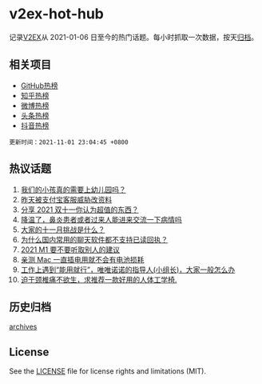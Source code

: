 # v2ex-hot-hub

 记录[V2EX](https://www.v2ex.com/)从 2021-01-06 日至今的热门话题。每小时抓取一次数据，按天[归档](archives)。
 
 ## 相关项目

- [GitHub热榜](https://github.com/snaildev/github-hot-hub)
- [知乎热榜](https://github.com/snaildev/zhihu-hot-hub)
- [微博热榜](https://github.com/snaildev/weibo-hot-hub)
- [头条热榜](https://github.com/snaildev/toutiao-hot-hub)
- [抖音热榜](https://github.com/snaildev/douyin-hot-hub)


 `更新时间：2021-11-01 23:04:45 +0800`

## 热议话题

1. [我们的小孩真的需要上幼儿园吗？](https://www.v2ex.com/t/812085)
1. [昨天被支付宝客服威胁改资料](https://www.v2ex.com/t/812030)
1. [分享 2021 双十一你认为超值的东西？](https://www.v2ex.com/t/812001)
1. [降温了，鼻炎患者或者过来人能进来交流一下病情吗](https://www.v2ex.com/t/812006)
1. [大家的十一月挑战是什么？](https://www.v2ex.com/t/812002)
1. [为什么国内常用的聊天软件都不支持已读回执？](https://www.v2ex.com/t/812110)
1. [2021 M1 要不要听取别人的建议](https://www.v2ex.com/t/811993)
1. [亲测 Mac 一直插电用就不会有电池损耗](https://www.v2ex.com/t/812066)
1. [工作上遇到“能用就行”，唯唯诺诺的指导人(小组长)，大家一般怎么办](https://www.v2ex.com/t/811978)
1. [迫于颈椎痛不欲生，求推荐一款好用的人体工学椅.](https://www.v2ex.com/t/812048)

## 历史归档

[archives](archives)

## License

See the [LICENSE](LICENSE) file for license rights and limitations (MIT).
